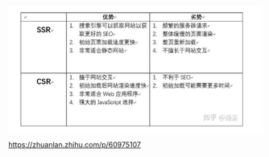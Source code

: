 ![image-20210411172136736](Untitled.assets/image-20210411172136736.png)

https://zhuanlan.zhihu.com/p/60975107